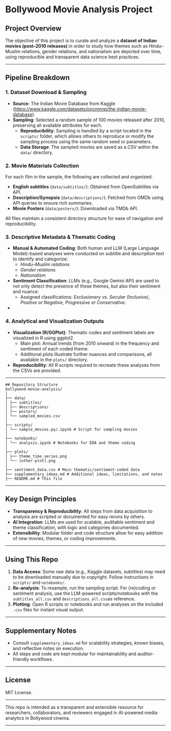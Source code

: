# Bollywood Movie Analysis Project

## Project Overview

The objective of this project is to curate and analyze a **dataset of Indian movies (post-2010 releases)** in order to study how themes such as Hindu–Muslim relations, gender relations, and nationalism are depicted over time, using reproducible and transparent data science best practices.

---

## Pipeline Breakdown

### 1. Dataset Download & Sampling

- **Source**: The Indian Movie Database from Kaggle (<https://www.kaggle.com/datasets/pncnmnp/the-indian-movie-database>).
- **Sampling**: Selected a random sample of 100 movies released after 2010, preserving all available attributes for each.
    - **Reproducibility**: Sampling is handled by a script located in the `scripts/` folder, which allows others to reproduce or modify the sampling process using the same random seed or parameters.
    - **Data Storage**: The sampled movies are saved as a CSV within the `data/` directory.

### 2. Movie Materials Collection

For each film in the sample, the following are collected and organized:
- **English subtitles** (`data/subtitles/`): Obtained from OpenSubtitles via API.
- **Description/Synopsis** (`data/descriptions/`): Fetched from OMDb using API queries to ensure rich summaries.
- **Movie Posters** (`data/posters/`): Downloaded via TMDb API.

All files maintain a consistent directory structure for ease of navigation and reproducibility.

### 3. Descriptive Metadata & Thematic Coding

- **Manual & Automated Coding**: Both human and LLM (Large Language Model)-based analyses were conducted on subtitle and description text to identify and categorize:
    - *Hindu–Muslim relations*
    - *Gender relations*
    - *Nationalism*
- **Sentiment Classification**: LLMs (e.g., Google Gemini API) are used to not only detect the presence of these themes, but also their sentiment and nuance:
    - Assigned classifications: *Exclusionary vs. Secular (Inclusive)*, *Positive or Negative*, *Progressive or Conservative*.
- 
### 4. Analytical and Visualization Outputs

- **Visualization (R/GGPlot)**: Thematic codes and sentiment labels are visualized in R using ggplot2.
    - Main plot: Annual trends (from 2010 onward) in the frequency and sentiment of each coded theme.
    - Additional plots illustrate further nuances and comparisons, all available in the `plots/` directory.
- **Reproducibility**: All R scripts required to recreate these analyses from the CSVs are provided.

---

```
## Repository Structure
bollywood-movie-analysis/
│
├── data/
│ ├── subtitles/
│ ├── descriptions/
│ ├── posters/
│ └── sampled_movies.csv
│
├── scripts/
│ └── sample_movies.py/.ipynb # Script for sampling movies
│
├── notebooks/
│ └── analysis.ipynb # Notebooks for EDA and theme coding
│
├── plots/
│ ├── theme_time_series.png
│ └── [other-plot].png
│
├── sentiment_data.csv # Main thematic/sentiment-coded data
├── supplementary_ideas.md # Additional ideas, limitations, and notes
├── README.md # This file
```

---

## Key Design Principles

- **Transparency & Reproducibility**: All steps from data acquisition to analysis are scripted or documented for easy reruns by others.
- **AI Integration**: LLMs are used for scalable, auditable sentiment and theme classification, with logic and categories documented.
- **Extensibility**: Modular folder and code structure allow for easy addition of new movies, themes, or coding improvements.

---

## Using This Repo

1. **Data Access**: Some raw data (e.g., Kaggle datasets, subtitles) may need to be downloaded manually due to copyright. Follow instructions in `scripts/` and `notebooks/`.
2. **Re-analysis**: To resample, run the sampling script. For (re)coding or sentiment analysis, use the LLM-powered scripts/notebooks with the `subtitles_all.csv` and `descriptions_all.csv`as reference.
3. **Plotting**: Open R scripts or notebooks and run analyses on the included `.csv` files for instant visual output.

---

## Supplementary Notes

- Consult `supplementary_ideas.md` for scalability strategies, known biases, and reflective notes on execution.
- All steps and code are kept modular for maintainability and auditor-friendly workflows.

---

## License

MIT License.

---

This repo is intended as a transparent and extensible resource for researchers, collaborators, and reviewers engaged in AI-powered media analytics in Bollywood cinema.

---